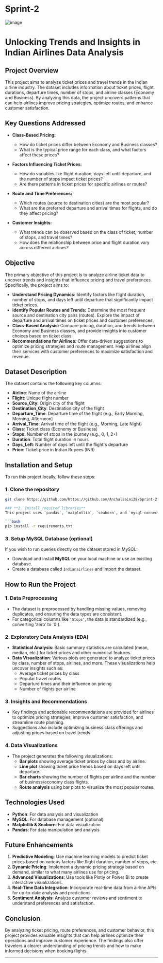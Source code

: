 # Sprint-2

![image](https://github.com/user-attachments/assets/47fc21e0-be14-45cf-95c9-2b1c7636790f)

# **Unlocking Trends and Insights in Indian Airlines Data Analysis**

## **Project Overview**

This project aims to analyze ticket prices and travel trends in the Indian airline industry. The dataset includes information about ticket prices, flight durations, departure times, number of stops, and airline classes (Economy and Business). By analyzing this data, the project uncovers patterns that can help airlines improve pricing strategies, optimize routes, and enhance customer satisfaction.

## **Key Questions Addressed**

- **Class-Based Pricing:**  
  - How do ticket prices differ between Economy and Business classes?  
  - What is the typical price range for each class, and what factors affect these prices?  

- **Factors Influencing Ticket Prices:**  
  - How do variables like flight duration, days left until departure, and the number of stops impact ticket prices?  
  - Are there patterns in ticket prices for specific airlines or routes?  

- **Route and Time Preferences:**  
  - Which routes (source to destination cities) are the most popular?  
  - What are the preferred departure and arrival times for flights, and do they affect pricing?  

- **Customer Insights:**  
  - What trends can be observed based on the class of ticket, number of stops, and travel times?  
  - How does the relationship between price and flight duration vary across different airlines?  

## **Objective**

The primary objective of this project is to analyze airline ticket data to uncover trends and insights that influence pricing and travel preferences. Specifically, the project aims to:

- **Understand Pricing Dynamics:** Identify factors like flight duration, number of stops, and days left until departure that significantly impact ticket prices.
- **Identify Popular Routes and Trends:** Determine the most frequent source and destination city pairs (routes). Explore the impact of departure and arrival times on ticket prices and customer preferences.
- **Class-Based Analysis:** Compare pricing, duration, and trends between Economy and Business classes, and provide insights into customer choices based on ticket class.
- **Recommendations for Airlines:** Offer data-driven suggestions to optimize pricing strategies and route management. Help airlines align their services with customer preferences to maximize satisfaction and revenue.

## **Dataset Description**

The dataset contains the following key columns:

- **Airline**: Name of the airline
- **Flight**: Unique flight number
- **Source_City**: Origin city of the flight
- **Destination_City**: Destination city of the flight
- **Departure_Time**: Departure time of the flight (e.g., Early Morning, Morning, Afternoon)
- **Arrival_Time**: Arrival time of the flight (e.g., Morning, Late Night)
- **Class**: Ticket class (Economy or Business)
- **Stops**: Number of stops in the journey (e.g., 0, 1, 2+)
- **Duration**: Total flight duration in hours
- **Days_Left**: Number of days left until the flight's departure
- **Price**: Ticket price in Indian Rupees (INR)

## **Installation and Setup**

To run this project locally, follow these steps:

### **1. Clone the repository**
```bash
git clone https://github.com/https://github.com/Anchalsaini28/Sprint-2

### **2. Install required libraries**
This project uses `pandas`, `matplotlib`, `seaborn`, and `mysql-connector-python`. You can install the necessary libraries by running the following command:

```bash
pip install -r requirements.txt
```

### **3. Setup MySQL Database (optional)**
If you wish to run queries directly on the dataset stored in MySQL:

- Download and install **MySQL** on your local machine or use an existing database.
- Create a database called `Indianairlines` and import the dataset.

## **How to Run the Project**

### **1. Data Preprocessing**
- The dataset is preprocessed by handling missing values, removing duplicates, and ensuring the data types are consistent.
- For categorical columns like `'Stops'`, the data is standardized (e.g., converting 'zero' to '0').

### **2. Exploratory Data Analysis (EDA)**
- **Statistical Analysis**: Basic summary statistics are calculated (mean, median, etc.) for ticket prices and other numerical features.
- **Data Visualization**: Various plots are generated to analyze ticket prices by class, number of stops, airlines, and more. These visualizations help uncover insights such as:
  - Average ticket prices by class
  - Popular travel routes
  - Departure times and their influence on pricing
  - Number of flights per airline

### **3. Insights and Recommendations**
- Key findings and actionable recommendations are provided for airlines to optimize pricing strategies, improve customer satisfaction, and streamline route planning.
- Suggestions also include optimizing business class offerings and adjusting prices based on travel trends.

### **4. Data Visualizations**
- The project generates the following visualizations:
  - **Bar plots** showing average ticket prices by class and by airline.
  - **Line plot** showing ticket price trends based on days left until departure.
  - **Bar charts** showing the number of flights per airline and the number of business/economy class flights.
  - **Route analysis** using bar plots to visualize the most popular routes.

## **Technologies Used**

- **Python**: For data analysis and visualization
- **MySQL**: For database management (optional)
- **Matplotlib & Seaborn**: For data visualization
- **Pandas**: For data manipulation and analysis

## **Future Enhancements**

1. **Predictive Modeling**: Use machine learning models to predict ticket prices based on various factors like flight duration, number of stops, etc.
2. **Dynamic Pricing**: Implement a dynamic pricing strategy based on demand, similar to what many airlines use for pricing.
3. **Advanced Visualizations**: Use tools like Plotly or Power BI to create interactive visualizations.
4. **Real-Time Data Integration**: Incorporate real-time data from airline APIs for up-to-date analysis and predictions.
5. **Sentiment Analysis**: Analyze customer reviews and sentiment to understand preferences and satisfaction.

## **Conclusion**

By analyzing ticket pricing, route preferences, and customer behavior, this project provides valuable insights that can help airlines optimize their operations and improve customer experience. The findings also offer travelers a clearer understanding of pricing trends and how to make informed decisions when booking flights.

---
